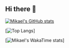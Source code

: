 ## Hi there 👋

<!--
**mikael1813/mikael1813** is a ✨ _special_ ✨ repository because its `README.md` (this file) appears on your GitHub profile.

Here are some ideas to get you started:

- 🔭 I’m currently working on ...
- 🌱 I’m currently learning ...
- 👯 I’m looking to collaborate on ...
- 🤔 I’m looking for help with ...
- 💬 Ask me about ...
- 📫 How to reach me: ...
- 😄 Pronouns: ...
- ⚡ Fun fact: ...
-->


[![Mikael's GitHub stats](https://github-readme-stats.vercel.app/api?username=mikael1813&show_icons=true&theme=tokyonight)](https://github.com/anuraghazra/github-readme-stats)

[![Top Langs](https://github-readme-stats.vercel.app/api/top-langs/?username=mikael1813&hide=c&theme=tokyonight&langs_count=10)]

[![Mikael's WakaTime stats](https://github-readme-stats.vercel.app/api/wakatime?username=mikael1813)]
